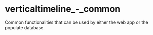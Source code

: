 # verticaltimeline_-_common

Common functionalities that can be used by either the web app or the populate database.


